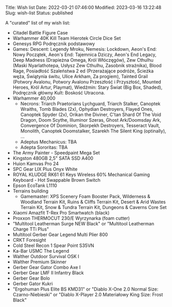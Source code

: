 Title: Wish list
Date: 2022-03-21 07:46:00
Modified: 2023-03-16 13:22:48
Slug: wish-list
Status: published

A "curated" list of my wish list:

- Citadel Battle Figure Case
- Warhammer 40K Kill Team Hierotek Circle Dice Set
- Genesys RPG Podręcznik podstawowy
- Games: Descent: Legendy Mroku, Nemesis: Lockdown, Aeon's End: Nowy Początek, Aeon's End: Tajemnica Dziczy, Aeon's End Legacy, Deep Madness (Drapieżna Omega, Król Włóczęgów), Zew Cthulhu (Maski Nyarlathotepa, Usłysz Zew Cthulhu, Zasobnik strażnika), Blood Rage, Posiadłość Szaleństwa 2 ed (Przerażające podróże, Ścieżka węża, Świątynia świtu, Ulice Arkham, Za progiem), Tainted Grail (Potwory Avalonu, Potwory Avalonu Przeszłość i Przyszłość, Mounted Heroes, Król Artur, Playmat), Wiedźmin: Stary Świat (Big Box, Shaded), Podręcznik główny Kult: Boskość Utracona.
- Warhammer 40,000
    - Necrons: Triarch Praetorians Lychguard, Triarch Stalker, Canoptek Wraiths, Tomb Blades (2x), Ophydian Destroyers, Flayed Ones, Canoptek Spyder (2x), Orikan the Diviner, C'tan Shard Of The Void Dragon, Doom Scythe, Illuminor Szeras, Ghost Ark/Doomsday Ark, Convergence Of Dominion, Skorpekh Destroyers, Tesseract Vault, Monolith, Canoptek Doomstalker, Szarekh The Silent King (optinally), ...
    - Adeptus Mechanicus: TBA
    - Adepta Sororitas: TBA
- The Army Painter - Speedpaint Mega Set
- Kingston 480GB 2,5" SATA SSD A400
- Huion Kamvas Pro 24
- SPC Gear LIX Plus Onyx White
- ROYAL KLUDGE RK61 61 Keys Wireless 60% Mechanical Gaming Keyboard - Hot Swappable Brown Switch
- Epson EcoTank L1110
- Terrains building
    - Gamemaster: XPS Scenery Foam Booster Pack, Wilderness & Woodland Terrain Kit, Ruins & Cliffs Terrain Kit, Desert & Arid Wastes Terrain Kit, Snow & Tundra Terrain Kit, Dungeons & Caverns Core Set
- Xiaomi Amazfit T-Rex Pro Smartwatch (black)
- Proxxon THERMOCUT 230/E Wyrzynarka (foam cutter)
- "Multitool Leatherman Surge NEW Black" or "Multitool Leatherman Charge TTi Plus"
- Multitool Gerber Gear Legend Multi Plier 800
- CRKT Foresight
- Cold Steel Recon 1 Spear Point S35VN
- Ka-Bar USMC The Legend
- Walther Outdoor Survival OSK I
- Walther Premium Skinner
- Gerber Gear Gator Combo Axe I
- Gerber Gear LMF II Infantry Black
- Gerber Gear Bolo
- Gerber Gator Kukri
- "Ergohuman Plus Elite BS KMD31" or "Diablo X-One 2.0 Normal Size: Czarno-Niebieski" or "Diablo X-Player 2.0 Materiałowy King Size: Frost Black"
